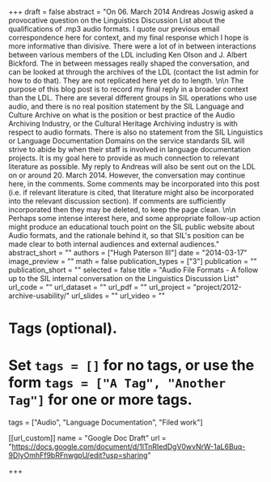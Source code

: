 +++
draft = false
abstract = "On 06. March 2014 Andreas Joswig asked a provocative question on the Linguistics Discussion List about the qualifications of .mp3 audio formats.  I quote our previous email correspondence here for context, and my final response which I hope is more informative than divisive. There were a lot of in between interactions between various members of the LDL including Ken Olson and J. Albert Bickford. The in between messages really shaped the conversation, and can be looked at through the archives of the LDL (contact the list admin for how to do that). They are not replicated here yet do to length. \n\n The purpose of this blog post is to record my final reply in a broader context than the LDL. There are several different groups in SIL operations who use audio, and there is no real position statement by the SIL Language and Culture Archive on what is the position or best practice of the Audio Archiving Industry, or the Cultural Heritage Archiving industry is with respect to audio formats. There is also no statement from the SIL Linguistics or Language Documentation Domains on the service standards SIL will strive to abide by when their staff is involved in language documentation projects. It is my goal here to provide as much connection to relevant literature as possible. My reply to Andreas will also be sent out on the LDL on or around 20. March 2014. However, the conversation may continue here, in the comments. Some comments may be incorporated into this post (i.e. if relevant literature is cited, that literature might also be incorporated into the relevant discussion section). If comments are sufficiently incorporated then they may be deleted, to keep the page clean. \n\n Perhaps some intense interest here, and some appropriate follow-up action might produce an educational touch point on the SIL public website about Audio formats, and the rationale behind it, so that SIL's position can be made clear to both internal audiences and external audiences."
abstract_short = ""
authors = ["Hugh Paterson III"]
date = "2014-03-17"
image_preview = ""
math = false
publication_types = ["3"]
publication = ""
publication_short = ""
selected = false
title = "Audio File Formats - A follow up to the SIL internal conversation on the Linguistics Discussion List"
url_code = ""
url_dataset = ""
url_pdf = ""
url_project = "project/2012-archive-usability/"
url_slides = ""
url_video = ""

# Tags (optional).
#   Set `tags = []` for no tags, or use the form `tags = ["A Tag", "Another Tag"]` for one or more tags.
tags = ["Audio", "Language Documentation", "Filed work"]

[[url_custom]]
  name = "Google Doc Draft"
  url = "https://docs.google.com/document/d/1lTnRIedDgV0wvNrW-1aL6Buq-9DIyOmhFf9bRFnwgpU/edit?usp=sharing"



+++
